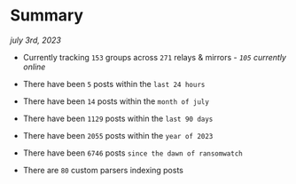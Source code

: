 
# Summary
_july 3rd, 2023_

- Currently tracking `153` groups across `271` relays & mirrors - _`105` currently online_

- There have been `5` posts within the `last 24 hours`

- There have been `14` posts within the `month of july`

- There have been `1129` posts within the `last 90 days`

- There have been `2055` posts within the `year of 2023`

- There have been `6746` posts `since the dawn of ransomwatch`

- There are `80` custom parsers indexing posts
